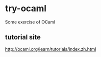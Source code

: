 # try-ocaml
Some  exercise of OCaml

## tutorial site
http://ocaml.org/learn/tutorials/index.zh.html
